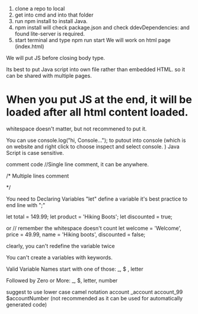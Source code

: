1. clone a repo to local
2. get into cmd and into that folder
3. run npm install to install Java. 
4. npm install will check package.json and check ddevDependencies: and found            lite-server is required. 
5. start terminal and type npm run start
We will work on html page (index.html)

<script>
    // JavaScript code goes here...
</script>

We will put JS before closing body type.
</body>

Its best to put Java script into own file rather than embedded HTML. 
so it can be shared with multiple pages. 

<script src="./filename.js"></script>
# When you put JS at the end, it will be loaded after all html content loaded. 
whitespace doesn't matter, but not recommened to put it. 

You can use console.log("hi, Console..."); to putout into console (which is on website and right click to choose inspect and select console. )
Java Script is case sensitive. 

comment code
//Single line comment, it can be anywhere. 

/* 
    Multiple lines comment

*/

You need to Declaring Variables
"let" define a variable
it's best practice to end line with ";"


let total = 149.99;
let product = 'Hiking Boots';
let discounted = true;

or 
// remember the whitespace doesn't count
let welcome = 'Welcome',
     price = 49.99,
     name = 'Hiking boots',
     discounted = false;

clearly, you can't redefine the variable twice

You can't create a variables with keywords.

Valid Variable Names
start with one of those:
_, $ , letter

Followed by Zero or More:
_, $, letter, number

suggest to use lower case camel notation 
account
_account
account_99
$accountNumber (not recommended as it can be used for automatically generated code)

